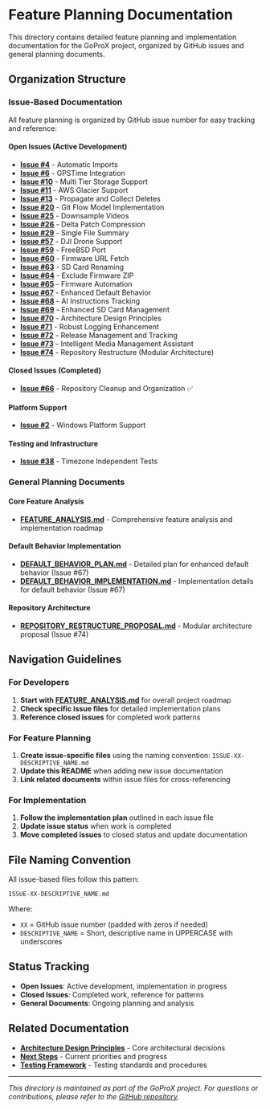 # Feature Planning Documentation

This directory contains detailed feature planning and implementation documentation for the GoProX project, organized by GitHub issues and general planning documents.

## Organization Structure

### Issue-Based Documentation
All feature planning is organized by GitHub issue number for easy tracking and reference:

#### Open Issues (Active Development)
- **[Issue #4](ISSUE-4-AUTOMATIC_IMPORTS.md)** - Automatic Imports
- **[Issue #6](ISSUE-6-GPSTIME.md)** - GPSTime Integration
- **[Issue #10](ISSUE-10-MULTI_TIER_STORAGE.md)** - Multi Tier Storage Support
- **[Issue #11](ISSUE-11-AWS_GLACIER_SUPPORT.md)** - AWS Glacier Support
- **[Issue #13](ISSUE-13-PROPAGATE_AND_COLLECT_DELETES.md)** - Propagate and Collect Deletes
- **[Issue #20](ISSUE-20-GIT_FLOW_MODEL.md)** - Git Flow Model Implementation
- **[Issue #25](ISSUE-25-DOWNSAMPLE_VIDEOS.md)** - Downsample Videos
- **[Issue #26](ISSUE-26-DELTA_PATCH_COMPRESSION.md)** - Delta Patch Compression
- **[Issue #29](ISSUE-29-SINGLE_FILE_SUMMARY.md)** - Single File Summary
- **[Issue #57](ISSUE-57-DJI_DRONE_SUPPORT.md)** - DJI Drone Support
- **[Issue #59](ISSUE-59-FREEBSD_PORT.md)** - FreeBSD Port
- **[Issue #60](ISSUE-60-FIRMWARE_URL_FETCH.md)** - Firmware URL Fetch
- **[Issue #63](ISSUE-63-SD_CARD_RENAMING.md)** - SD Card Renaming
- **[Issue #64](ISSUE-64-EXCLUDE_FIRMWARE_ZIP.md)** - Exclude Firmware ZIP
- **[Issue #65](ISSUE-65-FIRMWARE_AUTOMATION.md)** - Firmware Automation
- **[Issue #67](ISSUE-67-ENHANCED_DEFAULT_BEHAVIOR.md)** - Enhanced Default Behavior
- **[Issue #68](ISSUE-68-AI_INSTRUCTIONS_TRACKING.md)** - AI Instructions Tracking
- **[Issue #69](ISSUE-69-ENHANCED_SD_CARD_MANAGEMENT.md)** - Enhanced SD Card Management
- **[Issue #70](ISSUE-70-ARCHITECTURE_DESIGN_PRINCIPLES.md)** - Architecture Design Principles
- **[Issue #71](ISSUE-71-ROBUST_LOGGING.md)** - Robust Logging Enhancement
- **[Issue #72](ISSUE-72-RELEASE_MANAGEMENT.md)** - Release Management and Tracking
- **[Issue #73](ISSUE-73-INTELLIGENT_MEDIA_MANAGEMENT.md)** - Intelligent Media Management Assistant
- **[Issue #74](ISSUE-74-REPOSITORY_RESTRUCTURE.md)** - Repository Restructure (Modular Architecture)

#### Closed Issues (Completed)
- **[Issue #66](ISSUE-66-REPOSITORY_CLEANUP.md)** - Repository Cleanup and Organization ✅

#### Platform Support
- **[Issue #2](ISSUE-2-WINDOWS_SUPPORT.md)** - Windows Platform Support

#### Testing and Infrastructure
- **[Issue #38](ISSUE-38-TIMEZONE_INDEPENDENT_TESTS.md)** - Timezone Independent Tests

### General Planning Documents

#### Core Feature Analysis
- **[FEATURE_ANALYSIS.md](FEATURE_ANALYSIS.md)** - Comprehensive feature analysis and implementation roadmap

#### Default Behavior Implementation
- **[DEFAULT_BEHAVIOR_PLAN.md](DEFAULT_BEHAVIOR_PLAN.md)** - Detailed plan for enhanced default behavior (Issue #67)
- **[DEFAULT_BEHAVIOR_IMPLEMENTATION.md](DEFAULT_BEHAVIOR_IMPLEMENTATION.md)** - Implementation details for default behavior (Issue #67)

#### Repository Architecture
- **[REPOSITORY_RESTRUCTURE_PROPOSAL.md](REPOSITORY_RESTRUCTURE_PROPOSAL.md)** - Modular architecture proposal (Issue #74)

## Navigation Guidelines

### For Developers
1. **Start with [FEATURE_ANALYSIS.md](FEATURE_ANALYSIS.md)** for overall project roadmap
2. **Check specific issue files** for detailed implementation plans
3. **Reference closed issues** for completed work patterns

### For Feature Planning
1. **Create issue-specific files** using the naming convention: `ISSUE-XX-DESCRIPTIVE_NAME.md`
2. **Update this README** when adding new issue documentation
3. **Link related documents** within issue files for cross-referencing

### For Implementation
1. **Follow the implementation plan** outlined in each issue file
2. **Update issue status** when work is completed
3. **Move completed issues** to closed status and update documentation

## File Naming Convention

All issue-based files follow this pattern:
```
ISSUE-XX-DESCRIPTIVE_NAME.md
```

Where:
- `XX` = GitHub issue number (padded with zeros if needed)
- `DESCRIPTIVE_NAME` = Short, descriptive name in UPPERCASE with underscores

## Status Tracking

- **Open Issues**: Active development, implementation in progress
- **Closed Issues**: Completed work, reference for patterns
- **General Documents**: Ongoing planning and analysis

## Related Documentation

- **[Architecture Design Principles](../architecture/DESIGN_PRINCIPLES.md)** - Core architectural decisions
- **[Next Steps](../NEXT_STEPS.md)** - Current priorities and progress
- **[Testing Framework](../testing/TESTING_FRAMEWORK.md)** - Testing standards and procedures

---

*This directory is maintained as part of the GoProX project. For questions or contributions, please refer to the [GitHub repository](https://github.com/fxstein/GoProX).* 